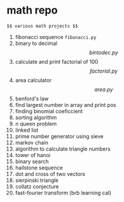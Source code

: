 # math repo

	$$ various math projects $$

01. fibonacci sequence 				``` fibonacci.py ```
02. binary to decimal				$$ bintodec.py $$
03. calculate and print factorial of 100	$$ factorial.py $$
04. area calculator				$$ area.py $$
05. benford's law
06. find largest number in array and print pos
07. finding binomial coeficcient
08. sorting algorithm
09. n queen problem
10. linked list
11. prime number generator using sieve
12. markov chain
13. algorithm to calculate triangle numbers
14. tower of hanoi
15. binary search 
16. hailstone sequence
17. dot and cross of two vectors 
18. sierpinski triangle
19. collatz conjecture
20. fast-fourier transform (brb learning cal)
